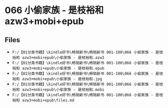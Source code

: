# 066 小偷家族 - 是枝裕和 azw3+mobi+epub

## Files

- `F:/【01分类书籍】\kindle好书\畅销新书\畅销新书 001-100\066 小偷家族 - 是枝裕和 azw3+mobi+epub\小偷家族 - 是枝裕和.azw3`
- `F:/【01分类书籍】\kindle好书\畅销新书\畅销新书 001-100\066 小偷家族 - 是枝裕和 azw3+mobi+epub\小偷家族 - 是枝裕和.epub`
- `F:/【01分类书籍】\kindle好书\畅销新书\畅销新书 001-100\066 小偷家族 - 是枝裕和 azw3+mobi+epub\小偷家族 - 是枝裕和.jpg`
- `F:/【01分类书籍】\kindle好书\畅销新书\畅销新书 001-100\066 小偷家族 - 是枝裕和 azw3+mobi+epub\小偷家族 - 是枝裕和.mobi`
- `F:/【01分类书籍】\kindle好书\畅销新书\畅销新书 001-100\066 小偷家族 - 是枝裕和 azw3+mobi+epub\files.md`
